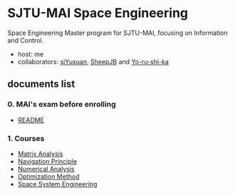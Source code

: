 # SJTU-MAI Space Engineering
Space Engineering Master program for SJTU-MAI, focusing on Information and Control.

* host: me
* collaborators: [sjYuxuan](https://github.com/sjYuxuan),  [SheepJB](https://github.com/SheepJB) and [Yo-ru-shi-ka](https://github.com/Yo-ru-shi-ka)

## documents list

### 0. MAI's exam before enrolling

* [README](0_PreExamMAI/README.md)

### 1. Courses

* [Matrix Analysis](1_Courses/MatrixAnalysis/README.md)
* [Navigation Principle](1_Courses/NavigationPrinciple/README.md)
* [Numerical Analysis](1_Courses/NumericalAnalysis/README.md)
* [Optimization Method](1_Courses/OptimizationMethod/README.md)
* [Space System Engineering](1_Courses/SpaceSystemEngineering/README.md)

